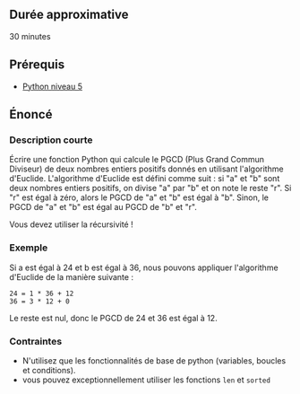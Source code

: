 ## Durée approximative

30 minutes

## Prérequis

- <a href="https://microlead.fr/echelles/python" title="Prérequis en Python" target="_blank">Python niveau 5</a>

## Énoncé

### Description courte

Écrire une fonction Python qui calcule le PGCD (Plus Grand Commun Diviseur) de deux nombres entiers positifs donnés en utilisant l'algorithme d'Euclide. L'algorithme d'Euclide est défini comme suit : si "a" et "b" sont deux nombres entiers positifs, on divise "a" par "b" et on note le reste "r". Si "r" est égal à zéro, alors le PGCD de "a" et "b" est égal à "b". Sinon, le PGCD de "a" et "b" est égal au PGCD de "b" et "r".

Vous devez utiliser la récursivité !

### Exemple

Si a est égal à 24 et b est égal à 36, nous pouvons appliquer l'algorithme d'Euclide de la manière suivante :

```
24 = 1 * 36 + 12
36 = 3 * 12 + 0
```

Le reste est nul, donc le PGCD de 24 et 36 est égal à 12.

### Contraintes

- N'utilisez que les fonctionnalités de base de python (variables, boucles et conditions).
- vous pouvez exceptionnellement utiliser les fonctions ```len``` et ```sorted```